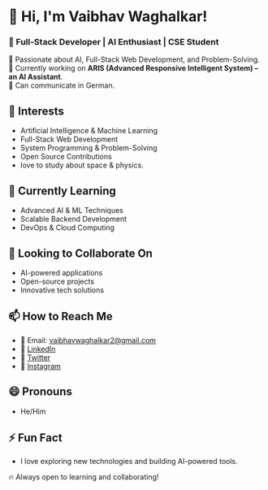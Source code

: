 # 👋 Hi, I'm Vaibhav Waghalkar!  
### 🚀 Full-Stack Developer | AI Enthusiast | CSE Student  

🔹 Passionate about AI, Full-Stack Web Development, and Problem-Solving.  
🔹 Currently working on **ARIS (Advanced Responsive Intelligent System) – an AI Assistant**.  
🔹 Can communicate in German.  

## 👀 Interests  
- Artificial Intelligence & Machine Learning  
- Full-Stack Web Development  
- System Programming & Problem-Solving  
- Open Source Contributions
- love to study about space & physics.

## 🌱 Currently Learning  
- Advanced AI & ML Techniques  
- Scalable Backend Development  
- DevOps & Cloud Computing  

## 💞️ Looking to Collaborate On  
- AI-powered applications  
- Open-source projects  
- Innovative tech solutions  

## 📫 How to Reach Me  
- 📧 Email: vaibhavwaghalkar2@gmail.com  
- 🔗 [LinkedIn](https://www.linkedin.com/in/vaibhav-waghalkar-848885343/)  
- 🔗 [Twitter](https://twitter.com/Vaibhav200205)
- 🔗 [Instagram](https://www.instagram.com/waghalkar.vaibhav/)

## 😄 Pronouns  
- He/Him  

## ⚡ Fun Fact  
- I love exploring new technologies and building AI-powered tools.  

🔥 Always open to learning and collaborating!  
